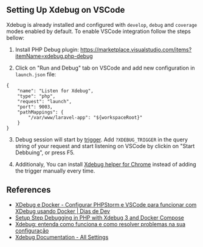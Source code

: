 ## Setting Up Xdebug on VSCode

Xdebug is already installed and configured with `develop`, `debug` and `coverage` modes enabled by default. 
To enable VSCode integration follow the steps bellow:

1. Install PHP Debug plugin: https://marketplace.visualstudio.com/items?itemName=xdebug.php-debug

2. Click on "Run and Debug" tab on VSCode and add new configuration in `launch.json` file:
```
{
    "name": "Listen for Xdebug",
    "type": "php",
    "request": "launch",
    "port": 9003,
    "pathMappings": {
        "/var/www/laravel-app": "${workspaceRoot}"
    }
}
```

3. Debug session will start by [trigger](https://xdebug.org/docs/all_settings#start_with_request).
Add `?XDEBUG_TRIGGER` in the query string of your request and start listening on VSCode by clickin on "Start Debbuing", or press F5.

4. Additionaly, You can install [Xdebug helper for Chrome](https://chromewebstore.google.com/detail/xdebug-helper/eadndfjplgieldjbigjakmdgkmoaaaoc?hl=pt-BR&utm_source=ext_sidebar) instead of adding the trigger manually every time.

## References

* [XDebug e Docker - Configurar PHPStorm e VSCode para funcionar com XDebug usando Docker | Dias de Dev](https://www.youtube.com/watch?v=kbq3FJOYmQ0)
* [Setup Step Debugging in PHP with Xdebug 3 and Docker Compose](https://matthewsetter.com/setup-step-debugging-php-xdebug3-docker/)
* [Xdebug: entenda como funciona e como resolver problemas na sua configuração](https://www.magenteiro.com/blog/magento-2/desenvolvimento-m2/xdebug-phpstorm-vscode-como-configurar/)
* [Xdebug Documentation - All Settings](https://xdebug.org/docs/all_settings)